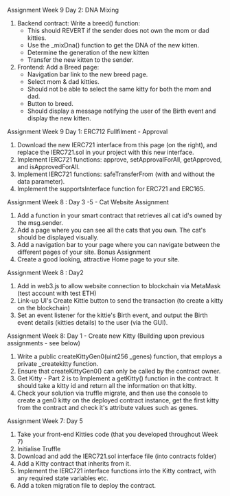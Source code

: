 Assignment Week 9 Day 2: DNA Mixing
1. Backend contract: Write a breed() function:
    - This should REVERT if the sender does not own the mom or dad kitties.
    - Use the _mixDna() function to get the DNA of the new kitten.
    - Determine the generation of the new kitten
    - Transfer the new kitten to the sender.
2. Frontend: Add a Breed page:
    - Navigation bar link to the new breed page.
    - Select mom & dad kitties.
    - Should not be able to select the same kitty for both the mom and dad.
    - Button to breed.
    - Should display a message notifying the user of the Birth event and display the new kitten.

Assignment Week 9 Day 1: ERC712 Fullfilment - Approval
1. Download the new IERC721 interface from this page (on the right), and replace the IERC721.sol in your project with this new interface.
2. Implement IERC721 functions: approve, setApprovalForAll, getApproved, and isApprovedForAll.
3. Implement IERC721 functions: safeTransferFrom (with and without the data parameter).
4. Implement the supportsInterface function for ERC721 and ERC165.  

Assignment Week 8 : Day 3 -5 - Cat Website Assignment
1. Add a function in your smart contract that retrieves all cat id's owned by the msg.sender. 
2. Add a page where you can see all the cats that you own. The cat's should be displayed visually.
3. Add a navigation bar to your page where you can navigate between the different pages of your site.
Bonus Assignment
4. Create a good looking, attractive Home page to your site.

Assignment Week 8 : Day2
1. Add in web3.js to allow website connection to blockchain via MetaMask (test account with test ETH)
2. Link-up UI's Create Kittie button to send the transaction (to create a kitty on the blockchain)
3. Set an event listener for the kittie's Birth event, and output the Birth event details (kitties details)
to the user (via the GUI).

Assignment Week 8: Day 1 - Create new Kitty (Building upon previous assignments - see below)
1. Write a public createKittyGen0(uint256 _genes) function, that employs a private _createkitty function.
2. Ensure that createKittyGen0() can only be called by the contract owner.
3. Get Kitty  - Part 2 is to Implement a getKitty() function in the contract. It should take a kitty id and return all the information on that kitty.
4. Check your solution via truffle migrate, and then use the console to create a gen0 kitty on the deployed contract instance, get the first kitty from the contract and check it's attribute values such as genes.


Assignment Week 7: Day 5
1. Take your front-end Kitties code (that you developed throughout Week 7)
2. Initialise Truffle
3. Download and add the IERC721.sol interface file (into contracts folder)
4. Add a Kitty contract that inherits from it.
5. Implement the IERC721 interface functions into the Kitty contract, with any required state variables etc.
6. Add a token migration file to deploy the contract.






